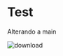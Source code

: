 # Test


Alterando a main

![download](https://user-images.githubusercontent.com/105084876/169621508-84160e00-3f59-4ae2-9496-2ca248da3a01.jpg)
